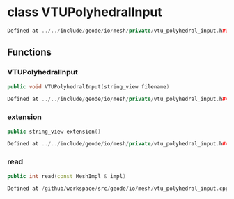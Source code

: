 # class VTUPolyhedralInput

```cpp
Defined at ../../include/geode/io/mesh/private/vtu_polyhedral_input.h#38
```

## Functions

### VTUPolyhedralInput

```cpp
public void VTUPolyhedralInput(string_view filename)
```

```cpp
Defined at ../../include/geode/io/mesh/private/vtu_polyhedral_input.h#41
```

### extension

```cpp
public string_view extension()
```

```cpp
Defined at ../../include/geode/io/mesh/private/vtu_polyhedral_input.h#46
```

### read

```cpp
public int read(const MeshImpl & impl)
```

```cpp
Defined at /github/workspace/src/geode/io/mesh/vtu_polyhedral_input.cpp#56
```



